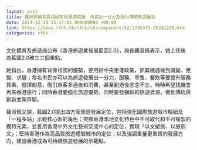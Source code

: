 ```yaml
---
layout: post
title: 羅淑佩稱背靠祖國用好惠港措施　市民出一分力及強化傳統旅遊優勢
date: 2024-12-30 15:17:01.000000000 +08:00
link: https://news.rthk.hk/rthk/ch/component/k2/1785475-20241230.htm
categories: rthk
---
```


文化體育及旅遊局公布《香港旅遊業發展藍圖2.0》，局長羅淑佩表示，她上任後為藍圖2.0確立三個重點。

她指出，香港擁有背靠祖國的優勢，要用好中央惠港政策，抓緊機遇做到識變、應變、求變；每名市民亦可以為旅遊發展出一分力，服務、零售、餐飲等要提升服務質素，發揮創意，吸引旅客多過夜和消費，甚至到港後念念不忘，時時希望找機會再來香港旅行；同時香港要強化旅遊優勢，同時要發掘新的旅遊資源，做到傳統與創新並駕齊驅。

羅淑佩又說，藍圖2.0提出四方面旅遊發展定位，包括強化國際旅遊城市樞紐及「一程多站」示範核心區的角色；突顯香港本地文化特色中不可取代和不可複製的獨特元素，並善用香港中外文化藝術交流中心的定位，實現「以文塑旅、以旅彰文」；堅持香港作為高品質旅遊體驗城市的定位；以及強調重量更重質的發展方向，建設香港成為可持續旅遊發展的示範點。
